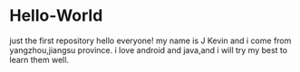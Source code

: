 # Hello-World
just the first repository
hello everyone! my name is J Kevin and i come from yangzhou,jiangsu province.
i love android and java,and i will try my best to learn them well.

